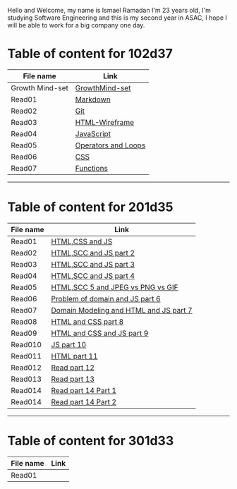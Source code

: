 Hello and Welcome, my name is Ismael Ramadan I'm 23 years old, I'm studying Software Engineering and this is my second year in ASAC, I hope I will be able to work for a big company one day.


# Table of content for 102d37

File name | Link
----------|---------
Growth Mind-set | [GrowthMind-set](https://ismaellebzo.github.io/reading-notes/GrowthMind-set)
Read01 | [Markdown](https://ismaellebzo.github.io/reading-notes/Markdown)
Read02 | [Git](https://ismaellebzo.github.io/reading-notes/Git)
Read03 | [HTML-Wireframe](https://ismaellebzo.github.io/reading-notes/read3)
Read04 | [JavaScript](https://ismaellebzo.github.io/reading-notes/read4)
Read05 | [Operators and Loops](https://ismaellebzo.github.io/reading-notes/read5)
Read06 | [CSS](https://ismaellebzo.github.io/reading-notes/read6)
Read07 | [Functions](https://ismaellebzo.github.io/reading-notes/read7)

--------
# Table of content for 201d35

File name | Link
----------|---------
Read01 | [HTML,CSS and JS](https://ismaellebzo.github.io/reading-notes/read1.2)
Read02 | [HTML,SCC and JS part 2](https://ismaellebzo.github.io/reading-notes/read2.2)
Read03 | [HTML,SCC and JS part 3](https://ismaellebzo.github.io/reading-notes/read3.2)
Read04 | [HTML,SCC and JS part 4](https://ismaellebzo.github.io/reading-notes/read4.2)
Read05 | [HTML,SCC 5 and JPEG vs PNG vs GIF](https://ismaellebzo.github.io/reading-notes/read5.2)
Read06 | [Problem of domain and JS part 6](https://ismaellebzo.github.io/reading-notes/read6.2)
Read07 | [Domain Modeling and HTML and JS part 7](https://ismaellebzo.github.io/reading-notes/read7.2)
Read08 | [HTML and CSS part 8](https://ismaellebzo.github.io/reading-notes/read8.2)
Read09 | [HTML and CSS and JS part 9](https://ismaellebzo.github.io/reading-notes/read9.2)
Read010 | [JS part 10](https://ismaellebzo.github.io/reading-notes/read10.2)
Read011 | [HTML part 11](https://ismaellebzo.github.io/reading-notes/read11.2)
Read012 | [Read part 12](https://ismaellebzo.github.io/reading-notes/read12.2)
Read013 | [Read part 13](https://ismaellebzo.github.io/reading-notes/read13.2)
Read014 | [Read part 14 Part 1](https://ismaellebzo.github.io/reading-notes/read14.2.1)
Read014 | [Read part 14 Part 2](https://ismaellebzo.github.io/reading-notes/read14.2.2)

------
# Table of content for 301d33

File name | Link
----------|---------
Read01 | []()